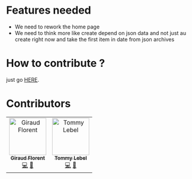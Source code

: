 # Features needed
- We need to rework the home page
- We need to think more like create depend on json data and not just au create right now and take the first item in date from json archives

# How to contribute ?

just go [HERE](https://vuemontreal.org/contributing.html).

# Contributors

<!-- ALL-CONTRIBUTORS-LIST:START - Do not remove or modify this section -->
<!-- prettier-ignore -->
<table>
  <tr>
    <td align="center"><a href="https://github.com/f3ltron"><img src="https://avatars1.githubusercontent.com/u/11556276?v=4" width="100px;" alt="Giraud Florent"/><br /><sub><b>Giraud Florent</b></sub></a><br /><a href="https://github.com/vuemontreal/vuemontreal/commits?author=f3ltron" title="Code">💻</a> <a href="https://github.com/vuemontreal/vuemontreal/commits?author=f3ltron" title="Documentation">📖</a></td>
    <td align="center"><a href="http://tlebel.com"><img src="https://avatars1.githubusercontent.com/u/1448836?v=4" width="100px;" alt="Tommy Lebel"/><br /><sub><b>Tommy Lebel</b></sub></a><br /><a href="https://github.com/vuemontreal/vuemontreal/commits?author=tlebel" title="Code">💻</a> <a href="https://github.com/vuemontreal/vuemontreal/commits?author=tlebel" title="Documentation">📖</a></td>
  </tr>
</table>

<!-- ALL-CONTRIBUTORS-LIST:END -->
